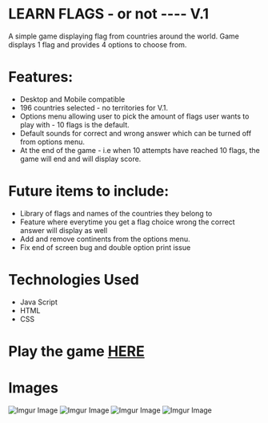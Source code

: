 # LEARN FLAGS - or not ---- V.1

A simple game displaying flag from countries around the world. Game displays 1 flag and provides 4 options to choose from.

# Features:

- Desktop and Mobile compatible
- 196 countries selected - no territories for V.1.
- Options menu allowing user to pick the amount of flags user wants to play with - 10 flags is the default.
- Default sounds for correct and wrong answer which can be turned off from options menu.
- At the end of the game - i.e when 10 attempts have reached 10 flags, the game will end and will display score.

# Future items to include:

- Library of flags and names of the countries they belong to
- Feature where everytime you get a flag choice wrong the correct answer will display as well
- Add and remove continents from the options menu.
- Fix end of screen bug and double option print issue

# Technologies Used

- Java Script
- HTML
- CSS

# Play the game [**HERE**](https://jp4441.github.io/FlagGame/)

# Images

![Imgur Image](https://i.imgur.com/dm7AJ1n.png)
![Imgur Image](https://i.imgur.com/6XAoYMs.png)
![Imgur Image](https://i.imgur.com/SiZNxUg.png)
![Imgur Image](https://i.imgur.com/YSppPt0.png)
